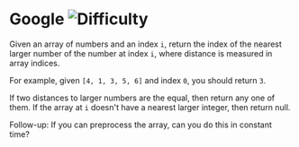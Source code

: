 # Google ![Difficulty](https://img.shields.io/badge/-MEDIUM-yellow)
	
Given an array of numbers and an index `i`, return the index of the nearest larger number of the
number at index `i`, where distance is measured in array indices.
	
For example, given `[4, 1, 3, 5, 6]` and index `0`, you should return `3`.
	
If two distances to larger numbers are the equal, then return any one of them.
If the array at `i` doesn't have a nearest larger integer, then return null.
	
Follow-up: If you can preprocess the array, can you do this in constant time?
	
